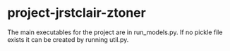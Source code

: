# project-jrstclair-ztoner

The main executables for the project are in run_models.py. If no pickle file exists it can be created by running util.py. 
